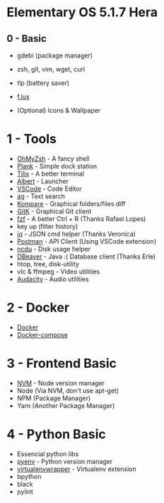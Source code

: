 # Elementary OS 5.1.7 Hera

## 0 - Basic

- gdebi (package manager)
- zsh, git, vim, wget, curl
- tlp (battery saver)
- [f.lux](https://justgetflux.com/)

- (Optional) Icons & Wallpaper

# 1 - Tools

- [OhMyZsh](https://ohmyz.sh/) - A fancy shell
- [Plank](https://launchpad.net/plank) - Simple dock station
- [Tilix](https://gnunn1.github.io/tilix-web/) - A better terminal
- [Albert](https://github.com/albertlauncher/albert) - Launcher
- [VSCode](https://code.visualstudio.com/) - Code Editor
- [ag](https://github.com/ggreer/the_silver_searcher) - Text search
- [Kompare](https://apps.kde.org/kompare/) - Graphical folders/files diff
- [GitK](https://www.atlassian.com/git/tutorials/gitk) - Graphical Git client
- [fzf](https://github.com/junegunn/fzf) - A better Ctrl + R (Thanks Rafael Lopes)
- key up (filter history)
- [jq](https://stedolan.github.io/jq/) - JSON cmd helper (Thanks Veronica)
- [Postman](https://www.postman.com/) - API Client (Using VSCode extension)
- [ncdu](https://dev.yorhel.nl/ncdu) - Disk usage helper
- [DBeaver](https://dbeaver.io/) - Java :( Database client (Thanks Erle)
- htop, tree, disk-utility
- vlc & ffmpeg - Video utilities
- [Audacity](https://www.audacityteam.org/) - Audio utilities

# 2 - Docker

- [Docker](https://docs.docker.com/get-started/)
- [Docker-compose](https://docs.docker.com/compose/)

# 3 - Frontend Basic

- [NVM](https://github.com/nvm-sh/nvm) - Node version manager
- Node (Via NVM, don't use apt-get)
- NPM (Package Manager)
- Yarn (Another Package Manager)

# 4 - Python Basic

- Essencial python libs
- [pyenv](https://github.com/pyenv/pyenv) - Python version manager
- [virtualenvwrapper](https://virtualenvwrapper.readthedocs.io/en) - Virtualenv extension
- bpython
- black
- pylint
